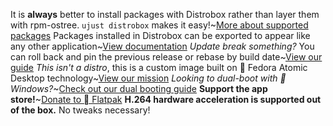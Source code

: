 It is **always** better to install packages with Distrobox rather than layer them with rpm-ostree. `ujust distrobox` makes it easy!~[More about supported packages](https://universal-blue.discourse.group/docs?topic=35)
Packages installed in Distrobox can be exported to appear like any other application~[View documentation](https://github.com/89luca89/distrobox/blob/main/docs/usage/distrobox-export.md)
*Update break something?* You can roll back and pin the previous release or rebase by build date~[View our guide](https://universal-blue.discourse.group/docs?topic=36)
*This isn't a distro*, this is a custom image built on  Fedora Atomic Desktop technology~[View our mission](https://ublue.it/mission/)
*Looking to dual-boot with  Windows?*~[Check out our dual booting guide](https://universal-blue.discourse.group/docs?topic=129)
**Support the app store!**~[Donate to  Flatpak](https://opencollective.com/flatpak)
**H.264 hardware acceleration is supported out of the box.** No tweaks necessary!